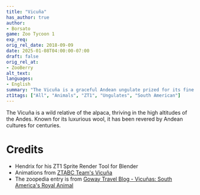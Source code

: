 ```yaml
---
title: "Vicuña"
has_author: true
author: 
- Borsato
game: Zoo Tycoon 1
exp_req:
orig_rel_date: 2018-09-09
date: 2025-01-08T04:00:00-07:00
draft: false
orig_rel_at: 
- ZooBerry
alt_text: 
languages:
- English
summary: "The Vicuña is a graceful Andean ungulate prized for its fine wool."
zt1tags: ["All", "Animals", "ZT1", "Ungulates", "South American"]
---
```


The Vicuña is a wild relative of the alpaca, thriving in the high altitudes of the Andes. Known for its luxurious wool, it has been revered by Andean cultures for centuries.

# Credits

- Hendrix for his ZT1 Sprite Render Tool for Blender  
- Animations from [ZTABC Team's Vicuña](http://zt2downloadlibrary.wikia.com/wiki/Vicu%C3%B1a_(ZTABC_Team))  
- The zoopedia entry is from [Goway Travel Blog - Vicuñas: South America's Royal Animal](http://blog.goway.com/globetrotting/2014/09/animal-spotlight-vicunas-south-americas-royal-animal/)

